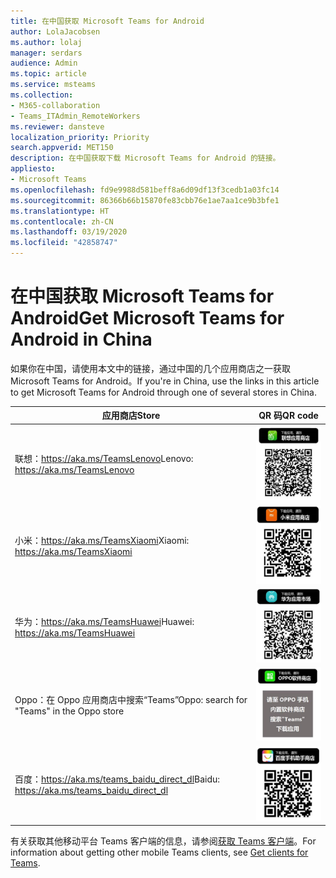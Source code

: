 ```yaml
---
title: 在中国获取 Microsoft Teams for Android
author: LolaJacobsen
ms.author: lolaj
manager: serdars
audience: Admin
ms.topic: article
ms.service: msteams
ms.collection:
- M365-collaboration
- Teams_ITAdmin_RemoteWorkers
ms.reviewer: dansteve
localization_priority: Priority
search.appverid: MET150
description: 在中国获取下载 Microsoft Teams for Android 的链接。
appliesto:
- Microsoft Teams
ms.openlocfilehash: fd9e9988d581beff8a6d09df13f3cedb1a03fc14
ms.sourcegitcommit: 86366b66b15870fe83cbb76e1ae7aa1ce9b3bfe1
ms.translationtype: HT
ms.contentlocale: zh-CN
ms.lasthandoff: 03/19/2020
ms.locfileid: "42858747"
---
```

# <a name="get-microsoft-teams-for-android-in-china"></a><span data-ttu-id="bfb6c-103">在中国获取 Microsoft Teams for Android</span><span class="sxs-lookup"><span data-stu-id="bfb6c-103">Get Microsoft Teams for Android in China</span></span>

<span data-ttu-id="bfb6c-104">如果你在中国，请使用本文中的链接，通过中国的几个应用商店之一获取 Microsoft Teams for Android。</span><span class="sxs-lookup"><span data-stu-id="bfb6c-104">If you're in China, use the links in this article to get Microsoft Teams for Android through one of several stores in China.</span></span>


|<span data-ttu-id="bfb6c-105">应用商店</span><span class="sxs-lookup"><span data-stu-id="bfb6c-105">Store</span></span>  |<span data-ttu-id="bfb6c-106">QR 码</span><span class="sxs-lookup"><span data-stu-id="bfb6c-106">QR code</span></span>  |
|---------|---------|
| <span data-ttu-id="bfb6c-107">联想：https://aka.ms/TeamsLenovo</span><span class="sxs-lookup"><span data-stu-id="bfb6c-107">Lenovo: https://aka.ms/TeamsLenovo</span></span>      | ![联想应用商店中的 Android 版 Teams 的 QR 码](media/get-teams-android-in-china-lenovo.png)        |
| <span data-ttu-id="bfb6c-109">小米：https://aka.ms/TeamsXiaomi</span><span class="sxs-lookup"><span data-stu-id="bfb6c-109">Xiaomi: https://aka.ms/TeamsXiaomi</span></span>     |![小米应用商店中的 Android 版 Teams 的 QR 码](media/get-teams-android-in-china-xiaomi.png)         |
|<span data-ttu-id="bfb6c-111">华为：https://aka.ms/TeamsHuawei</span><span class="sxs-lookup"><span data-stu-id="bfb6c-111">Huawei: https://aka.ms/TeamsHuawei</span></span>     | ![华为应用商店中的 Android 版 Teams 的 QR 码](media/get-teams-android-in-china-huawei.png)        |
|<span data-ttu-id="bfb6c-113">Oppo：在 Oppo 应用商店中搜索“Teams”</span><span class="sxs-lookup"><span data-stu-id="bfb6c-113">Oppo: search for "Teams" in the Oppo store</span></span>     | ![Oppo 应用商店中的 Android 版 Teams 的 QR 码](media/get-teams-android-in-china-oppo.png)        |
|<span data-ttu-id="bfb6c-115">百度：https://aka.ms/teams_baidu_direct_dl</span><span class="sxs-lookup"><span data-stu-id="bfb6c-115">Baidu: https://aka.ms/teams_baidu_direct_dl</span></span>     | ![百度应用商店中的 Android 版 Teams 的 QR 码](media/get-teams-android-in-china-baidu.png)        |

<span data-ttu-id="bfb6c-117">有关获取其他移动平台 Teams 客户端的信息，请参阅[获取 Teams 客户端](get-clients.md#mobile-clients)。</span><span class="sxs-lookup"><span data-stu-id="bfb6c-117">For information about getting other mobile Teams clients, see [Get clients for Teams](get-clients.md#mobile-clients).</span></span>
